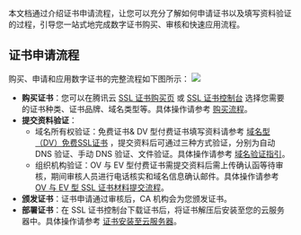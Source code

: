 
本文档通过介绍证书申请流程，让您可以充分了解如何申请证书以及填写资料验证的过程，引导您一站式地完成数字证书购买、审核和快速应用流程。

## 证书申请流程
购买、申请和应用数字证书的完整流程如下图所示：
![](https://main.qcloudimg.com/raw/f2df6860149755cebd47779a1cb25e9a.png)

- **购买证书**：您可以在腾讯云 [SSL 证书购买页](https://buy.cloud.tencent.com/ssl?fromSource=ssl) 或 [SSL 证书控制台](https://console.cloud.tencent.com/ssl) 选择您需要的证书种类、证书品牌、域名类型等。具体操作请参考 [购买流程](https://cloud.tencent.com/document/product/400/7995)。
- **提交资料验证**：
  - 域名所有权验证：免费证书& DV 型付费证书填写资料请参考 [域名型（DV）免费SSL证书](https://cloud.tencent.com/document/product/400/8422) ，提交资料后可通过三种方式验证，分别为自动 DNS 验证、手动 DNS 验证、文件验证。具体操作请参考 [域名验证指引](https://cloud.tencent.com/document/product/400/4142)。
  - 组织机构验证：OV 与 EV 型付费证书需提交资料后需上传确认函等待审核，期间审核人员进行电话核实和域名信息确认邮件。具体操作请参考 [OV 与 EV 型 SSL 证书材料提交流程](https://cloud.tencent.com/document/product/400/10257)。
- **颁发证书**：证书申请通过审核后，CA 机构会为您颁发证书。
- **部署证书**：在 SSL 证书控制台下载证书后，将证书解压后安装至您的云服务器中。具体操作请参考 [证书安装至云服务器](https://cloud.tencent.com/document/product/400/4143)。

